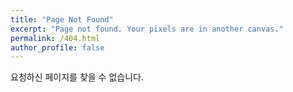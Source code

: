 ```yaml
---
title: "Page Not Found"
excerpt: "Page not found. Your pixels are in another canvas."
permalink: /404.html
author_profile: false
---
```


요청하신 페이지를 찾을 수 없습니다.

<script>
  var GOOG_FIXURL_LANG = 'en';
  var GOOG_FIXURL_SITE = 'localhost:4000/'
</script>
<script src="https://linkhelp.clients.google.com/tbproxy/lh/wm/fixurl.js">
</script>